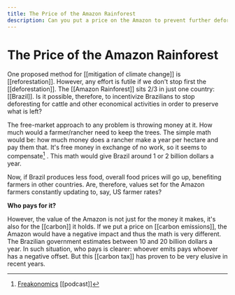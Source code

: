 ```yaml
---
title: The Price of the Amazon Rainforest
description: Can you put a price on the Amazon to prevent further deforestation? 
---
```

# The Price of the Amazon Rainforest
One proposed method for [[mitigation of climate change]] is [[reforestation]]. However, any effort is futile if we don't stop first the [[deforestation]]. The [[Amazon Rainforest]] sits 2/3 in just one country: [[Brazil]]. Is it possible, therefore, to incentivize Brazilians to stop deforesting for cattle and other economical activities in order to preserve what is left? 

The free-market approach to any problem is throwing money at it. How much would a farmer/rancher need to keep the trees. The simple math would be: how much money does a rancher make a year per hectare and pay them that. It's free money in exchange of no work, so it seems to compensate[^1] . This math would give Brazil around 1 or 2 billion dollars a year. 

Now, if Brazil produces less food, overall food prices will go up, benefiting farmers in other countries. Are, therefore, values set for the Amazon farmers constantly updating to, say, US farmer rates? 

**Who pays for it?**

However, the value of the Amazon is not just for the money it makes, it's also for the [[carbon]] it holds. If we put a price on [[carbon emissions]], the Amazon would have a negative impact and thus the math is very different. The Brazilian government estimates between 10 and 20 billion dollars a year. In such situation, who pays is clearer: whoever emits pays whoever has a negative offset. But this [[carbon tax]] has proven to be very elusive in recent years. 


[^1]: [Freakonomics](https://freakonomics.com/podcast/amazon-rain-forest/) [[podcast]]